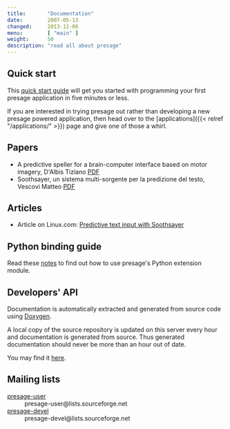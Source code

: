```yaml
---
title:       "Documentation"
date:        2007-05-13
changed:     2013-11-06
menu:        [ "main" ]
weight:	     50
description: "read all about presage"
---
```


## Quick start

This <a href="http://sourceforge.net/p/presage/presage/ci/master/tree/doc/getting_started.txt">quick start guide</a> will get you started with programming your first presage application in five minutes or less.

If you are interested in trying presage out rather than developing a new presage powered application, then head over to the [applications]({{< relref "/applications/" >}}) page and give one of those a whirl.


## Papers

  * A predictive speller for a brain-computer interface based on motor imagery, D'Albis Tiziano [PDF](papers/dalbis.pdf)
  * Soothsayer, un sistema multi-sorgente per la predizione del testo, Vescovi Matteo [PDF](papers/vescovi.pdf)


## Articles

  * Article on Linux.com: [Predictive text input with Soothsayer](http://www.linux.com/archive/feature/135093)


## Python binding guide

Read these [notes](http://sourceforge.net/p/presage/presage/ci/master/tree/doc/python_binding.txt) to find out how to use presage's Python extension module.


## Developers' API

Documentation is automatically extracted and generated from source code using [Doxygen](http://www.doxygen.org).

A local copy of the source repository is updated on this server every hour and documentation is generated from source. Thus generated documentation should never be more than an hour out of date.

You may find it [here](presage/doc/html/index.html).


## Mailing lists

<dl>
 <dt><a href="https://sourceforge.net/mailarchive/forum.php?forum_name=presage-user">presage-user</a></dt>
 <dd>presage-user@lists.sourceforge.net</dd>

 <dt><a href="https://sourceforge.net/mailarchive/forum.php?forum_name=presage-devel">presage-devel</a></dt>
 <dd>presage-devel@lists.sourceforge.net</dd>
</dl>
